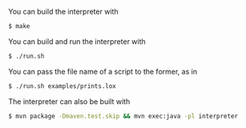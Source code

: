 You can build the interpreter with

```bash
$ make
```

You can build and run the interpreter with

```bash
$ ./run.sh
```

You can pass the file name of a script to the former, as in

```bash
$ ./run.sh examples/prints.lox
```

The interpreter can also be built with

```bash
$ mvn package -Dmaven.test.skip && mvn exec:java -pl interpreter 
```

